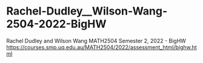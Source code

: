 # Rachel-Dudley__Wilson-Wang-2504-2022-BigHW
Rachel Dudley and Wilson Wang
MATH2504 Semester 2, 2022 - BigHW
https://courses.smp.uq.edu.au/MATH2504/2022/assessment_html/bighw.html
